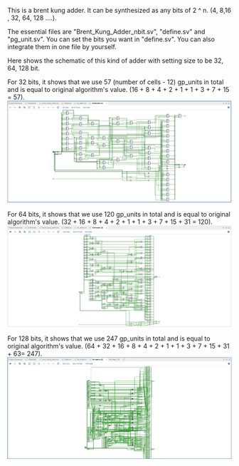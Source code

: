 This is a brent kung adder. It can be synthesized as any bits of 2 ^ n. (4, 8,16 , 32, 64, 128 ....).

The essential files are "Brent_Kung_Adder_nbit.sv", "define.sv" and "pg_unit.sv". You can set the bits you want in "define.sv". You can also integrate them in one file by yourself.

Here shows the schematic of this kind of adder with setting size to be 32, 64, 128 bit. 

For 32 bits, it shows that we use 57 (number of cells - 12) gp_units in total and is equal to original algorithm's value.
(16 + 8 + 4 + 2 + 1 + 1 + 3 + 7 + 15 = 57).
![alt text](png/schematic_32bit.png)

For 64 bits, it shows that we use 120 gp_units in total and is equal to original algorithm's value.
(32 + 16 + 8 + 4 + 2 + 1 + 1 + 3 + 7 + 15 + 31 = 120).
![alt text](png/schematic_64bit.png)

For 128 bits, it shows that we use 247 gp_units in total and is equal to original algorithm's value.
(64 + 32 + 16 + 8 + 4 + 2 + 1 + 1 + 3 + 7 + 15 + 31 + 63= 247).
![alt text](png/schematic_128bit.png)
